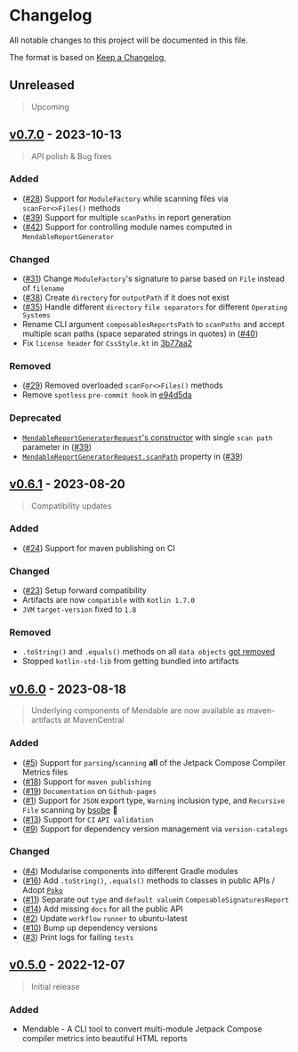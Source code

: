 # Changelog

All notable changes to this project will be documented in this file.

The format is based on [Keep a Changelog](https://keepachangelog.com/en/1.0.0/),

## Unreleased

> Upcoming

## [v0.7.0](https://github.com/jayasuryat/mendable/releases/tag/0.7.0) - 2023-10-13
> API polish & Bug fixes

### Added

- ([#28](https://github.com/jayasuryat/mendable/issues/28)) Support for `ModuleFactory` while scanning files via `scanFor<>Files()` methods
- ([#39](https://github.com/jayasuryat/mendable/issues/39)) Support for multiple `scanPaths` in report generation
- ([#42](https://github.com/jayasuryat/mendable/issues/42)) Support for controlling module names computed in `MendableReportGenerator`

### Changed

- ([#31](https://github.com/jayasuryat/mendable/issues/31)) Change `ModuleFactory`'s signature to parse based on `File` instead of `filename`
- ([#38](https://github.com/jayasuryat/mendable/issues/38)) Create `directory` for `outputPath` if it does not exist
- ([#35](https://github.com/jayasuryat/mendable/issues/35)) Handle different `directory` `file separators` for different `Operating Systems`
- Rename CLI argument `composablesReportsPath` to `scanPaths` and accept multiple scan paths (space separated strings in quotes) in ([#40](https://github.com/jayasuryat/mendable/pull/40))
- Fix `license header` for `CssStyle.kt` in [3b77aa2](https://github.com/jayasuryat/mendable/commit/3b77aa2e6b065ab56b345cb8b12ca90505f871fd)

### Removed

- ([#29](https://github.com/jayasuryat/mendable/issues/29)) Removed overloaded `scanFor<>Files()` methods
- Remove `spotless` `pre-commit hook` in [e94d5da](https://github.com/jayasuryat/mendable/commit/e94d5da5283e18f0aae04d0c71791d667698815b)

### Deprecated

- [`MendableReportGeneratorRequest`'s constructor](https://github.com/jayasuryat/mendable/blob/964c51e63681ea04811b2e65cfffd9159e3cb1a1/mendable/src/main/java/com/jayasuryat/mendable/MendableReportGeneratorRequest.kt#L59) with single `scan path` parameter in ([#39](https://github.com/jayasuryat/mendable/issues/39))
- [`MendableReportGeneratorRequest.scanPath`](https://github.com/jayasuryat/mendable/blob/964c51e63681ea04811b2e65cfffd9159e3cb1a1/mendable/src/main/java/com/jayasuryat/mendable/MendableReportGeneratorRequest.kt#L50C16-L50C24) property in ([#39](https://github.com/jayasuryat/mendable/issues/39))

## [v0.6.1](https://github.com/jayasuryat/mendable/releases/tag/0.6.1) - 2023-08-20

> Compatibility updates

### Added

- ([#24](https://github.com/jayasuryat/mendable/issues/24)) Support for maven publishing on CI

### Changed

- ([#23](https://github.com/jayasuryat/mendable/issues/23)) Setup forward compatibility
- Artifacts are now `compatible` with `Kotlin 1.7.0`
- `JVM` `target-version` fixed to `1.8`

### Removed

- `.toString()` and `.equals()` methods on all `data objects` [got removed]((https://github.com/jayasuryat/mendable/commit/334af351c2568c900ea9f25c0451ea94f634e515))
- Stopped `kotlin-std-lib` from getting bundled into artifacts

## [v0.6.0](https://github.com/jayasuryat/mendable/releases/tag/0.6.0) - 2023-08-18

> Underlying components of Mendable are now available as maven-artifacts at MavenCentral

### Added

- ([#5](https://github.com/jayasuryat/mendable/issues/5))  Support for `parsing`/`scanning` **all** of the Jetpack Compose Compiler Metrics files
- ([#18](https://github.com/jayasuryat/mendable/issues/18)) Support for `maven publishing`
- ([#19](https://github.com/jayasuryat/mendable/issues/19)) `Documentation` on `Github-pages`
- ([#1](https://github.com/jayasuryat/mendable/issues/1))  Support for `JSON` export type, `Warning` inclusion type, and `Recursive File` scanning by [bsobe](https://github.com/bsobe) 🚀
- ([#13](https://github.com/jayasuryat/mendable/issues/13)) Support for `CI` `API validation`
- ([#9](https://github.com/jayasuryat/mendable/issues/9))  Support for dependency version management via `version-catalogs`

### Changed

- ([#4](https://github.com/jayasuryat/mendable/issues/4))  Modularise components into different Gradle modules
- ([#16](https://github.com/jayasuryat/mendable/issues/16)) Add `.toString()`, `.equals()` methods to classes in public APIs / Adopt [`Poko`](https://github.com/drewhamilton/Poko)
- ([#11](https://github.com/jayasuryat/mendable/issues/11)) Separate out `type` and `default value`in `ComposableSignaturesReport`
- ([#14](https://github.com/jayasuryat/mendable/issues/14)) Add missing `docs` for all the public API
- ([#2](https://github.com/jayasuryat/mendable/issues/2))  Update `workflow` `runner` to ubuntu-latest
- ([#10](https://github.com/jayasuryat/mendable/issues/10)) Bump up dependency versions
- ([#3](https://github.com/jayasuryat/mendable/issues/3))  Print logs for failing `tests`

## [v0.5.0](https://github.com/jayasuryat/mendable/releases/tag/0.5.0) - 2022-12-07

> Initial release

### Added

- Mendable - A CLI tool to convert multi-module Jetpack Compose compiler metrics into beautiful HTML reports
